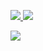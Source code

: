 
<p align="left">
  <a href="https://twitter.com/__TH3J0K3R__">
    <img src="https://img.shields.io/twitter/follow/__TH3J0K3R__?style=for-the-badge&label=%40__TH3J0K3R__&logo=twitter&logoColor=white&labelColor=585858&color=c02000">
  </a>

  <a href="https://keybase.io/thejoker3000">
    <img src="https://img.shields.io/keybase/pgp/thejoker3000?style=for-the-badge&logoColor=white&labelColor=585858&color=c02000">
  </a>
</p>

<img src="https://github-readme-stats.vercel.app/api?username=thejoker3000&show_icons=true&theme=dark&title_color=d0d0d0&icon_color=d81000&text_color=e0e0e0&bg_color=383838">

